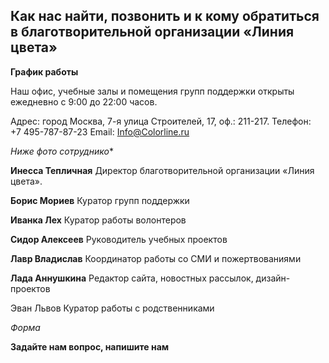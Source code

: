 ## Как нас найти, позвонить и к кому обратиться в благотворительной организации «Линия цвета»

**График работы**

Наш офис, учебные залы и помещения групп поддержки открыты ежедневно с 9:00 до 22:00 часов.

Адрес: город Москва, 7-я улица Строителей, 17, оф.: 211-217. 
Телефон: +7 495-787-87-23
Email: Info@Colorline.ru

*Ниже фото сотруднико**

**Инесса Тепличная**
Директор благотворительной организации «Линия цвета».

**Борис Мориев**
Куратор групп поддержки

**Иванка Лех**
Куратор работы волонтеров

**Сидор Алексеев**
Руководитель учебных проектов

**Лавр Владислав**
Координатор работы со СМИ и пожертвованиями

**Лада Аннушкина**
Редактор сайта, новостных рассылок, дизайн-проектов

Эван Львов
Куратор работы с родственниками

*Форма*

**Задайте нам вопрос, напишите нам**

